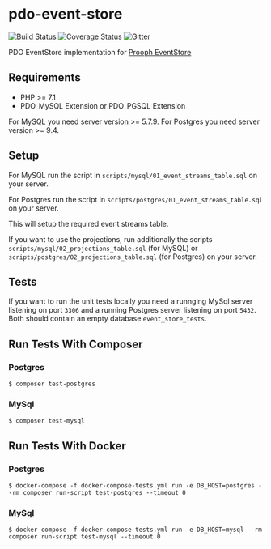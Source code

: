 # pdo-event-store

[![Build Status](https://travis-ci.org/prooph/pdo-event-store.svg?branch=master)](https://travis-ci.org/prooph/pdo-event-store)
[![Coverage Status](https://coveralls.io/repos/prooph/pdo-event-store/badge.svg?branch=master&service=github)](https://coveralls.io/github/prooph/pdo-event-store?branch=master)
[![Gitter](https://badges.gitter.im/Join%20Chat.svg)](https://gitter.im/prooph/improoph)

PDO EventStore implementation for [Prooph EventStore](https://github.com/prooph/event-store)

Requirements
------------

- PHP >= 7.1
- PDO_MySQL Extension or PDO_PGSQL Extension

For MySQL you need server version >= 5.7.9.
For Postgres you need server version >= 9.4.

Setup
-----

For MySQL run the script in `scripts/mysql/01_event_streams_table.sql` on your server.

For Postgres run the script in `scripts/postgres/01_event_streams_table.sql` on your server.

This will setup the required event streams table.

If you want to use the projections, run additionally the scripts `scripts/mysql/02_projections_table.sql` (for MySQL)
or `scripts/postgres/02_projections_table.sql` (for Postgres) on your server.

Tests
-----
If you want to run the unit tests locally you need a runnging MySql server listening on port `3306` 
and a running Postgres server listening on port `5432`. Both should contain an empty database `event_store_tests`.

## Run Tests With Composer

### Postgres

`$ composer test-postgres`

### MySql

`$ composer test-mysql`

## Run Tests With Docker

### Postgres

`$ docker-compose -f docker-compose-tests.yml run -e DB_HOST=postgres --rm composer run-script test-postgres --timeout 0`

### MySql

`$ docker-compose -f docker-compose-tests.yml run -e DB_HOST=mysql --rm composer run-script test-mysql --timeout 0`

